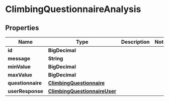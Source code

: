 

# ClimbingQuestionnaireAnalysis

## Properties

Name | Type | Description | Notes
------------ | ------------- | ------------- | -------------
**id** | **BigDecimal** |  | 
**message** | **String** |  | 
**minValue** | **BigDecimal** |  | 
**maxValue** | **BigDecimal** |  | 
**questionnaire** | [**ClimbingQuestionnaire**](ClimbingQuestionnaire.md) |  | 
**userResponse** | [**ClimbingQuestionnaireUser**](ClimbingQuestionnaireUser.md) |  | 




